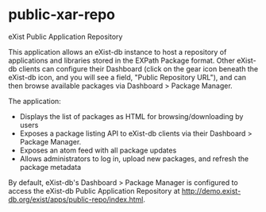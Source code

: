 # public-xar-repo

eXist Public Application Repository

This application allows an eXist-db instance to host a repository of applications and libraries stored in the EXPath Package format. Other eXist-db clients can configure their Dashboard (click on the gear icon beneath the eXist-db icon, and you will see a field, "Public Repository URL"), and can then browse available packages via Dashboard > Package Manager. 

The application:

- Displays the list of packages as HTML for browsing/downloading by users
- Exposes a package listing API to eXist-db clients via their Dashboard > Package Manager.
- Exposes an atom feed with all package updates
- Allows administrators to log in, upload new packages, and refresh the package metadata

By default, eXist-db's Dashboard > Package Manager is configured to access the eXist-db Public Application Repository at http://demo.exist-db.org/exist/apps/public-repo/index.html.
